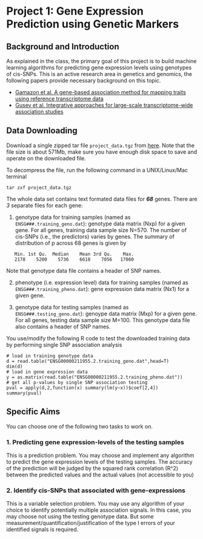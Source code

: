 # Project 1: Gene Expression Prediction using Genetic Markers

## Background and Introduction

As explained in the class, the primary goal of this project is to build machine learning algorithms for predicting gene expression levels using genotypes of cis-SNPs. This is an active research area in genetics and genomics, the following papers provide necessary background on this topic.

+ [Gamazon et al. A gene-based association method for mapping traits using reference transcriptome data](https://www.nature.com/articles/ng.3367)
+ [Gusev et al. Integrative approaches for large-scale transcriptome-wide association studies](https://www.nature.com/articles/ng.3506)

## Data Downloading

Download a single zipped tar file ```project_data.tgz``` from [here](https://goo.gl/o6hmWY). Note that the file size is about 571Mb, make sure you have enough disk space to save and operate on the downloaded file.

To decompress the file, run the following command in a UNIX/Linux/Mac terminal

```
tar zxf project_data.tgz
```

The whole data set contains text formated data files for ***68*** genes. There are *3* separate files for each gene:
1. genotype data for training samples (named as ```ENSG###.training_geno.dat```): genotype data matrix (Nxp) for a given gene. For all genes, training data sample size N=570. The number of cis-SNPs (i.e., the predictors) varies by genes. The summary of distribution of p across 68 genes is given by 

```
   Min. 1st Qu.  Median    Mean 3rd Qu.    Max.
   2178    5200    5736    6618    7056   17060
```
Note that genotype data file contains a header of SNP names.

2. phenotype (i.e. expression level) data for training samples (named as ```ENSG###.training_pheno.dat```): gene expression data matrix (Nx1) for a given gene. 

3. genotype data for testing samples (named as ```ENSG###.testing_geno.dat```): genoype data matrix (Mxp) for a given gene. For all genes, testing data sample size M=100. This genotype data file also contains a header of SNP names.

You use/modify the following R code to test the downloaded training data by performing single SNP association analysis 

```
# load in training genotype data
d = read.table("ENSG00000211955.2.training_geno.dat",head=T)
dim(d)
# load in gene expression data
y = as.matrix(read.table("ENSG00000211955.2.training_pheno.dat"))
# get all p-values by single SNP association testing
pval = apply(d,2,function(x) summary(lm(y~x))$coef[2,4])
summary(pval)
```
## Specific Aims

You can choose one of the following two tasks to work on. 

### 1. Predicting gene expression-levels of the testing samples

This is a prediction problem. You may choose and implement any algorithm to predict the gene expression levels of the testing samples. The accuracy of the prediction will be judged by the squared rank correlation (R^2) between the predicted values and the actual values (not accessible to you)

### 2. Identify cis-SNPs that associated with gene-expressions

This is a variable selection problem. You may use any algorithm of your choice to identify potentially multiple association signals. In this case, you may choose not using the testing genotype data. But some measurement/quantification/justification of the type I errors of your identified signals is required.









